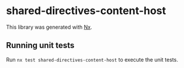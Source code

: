 # shared-directives-content-host

This library was generated with [Nx](https://nx.dev).

## Running unit tests

Run `nx test shared-directives-content-host` to execute the unit tests.
